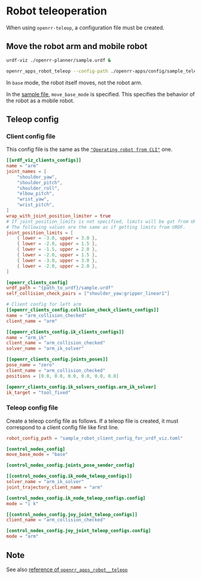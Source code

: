 # Robot teleoperation

When using `openrr-teleop`, a configuration file must be created.

## Move the robot arm and mobile robot

```bash
urdf-viz ./openrr-planner/sample.urdf &
```

```bash
openrr_apps_robot_teleop --config-path ./openrr-apps/config/sample_teleop_config_urdf_viz.toml
```

In `base` mode, the robot itself moves, not the robot arm.

In the [sample file](#teleop-config-file), `move_base_mode` is specified. This specifies the behavior of the robot as a mobile robot.

## Teleop config

### Client config file

This config file is the same as the [`"Operating robot from CLI"`](cli.md) one.

```toml
[[urdf_viz_clients_configs]]
name = "arm"
joint_names = [
    "shoulder_yaw",
    "shoulder_pitch",
    "shoulder_roll",
    "elbow_pitch",
    "wrist_yaw",
    "wrist_pitch",
]
wrap_with_joint_position_limiter = true
# If joint_position_limits is not specified, limits will be got from URDF.
# The following values are the same as if getting limits from URDF.
joint_position_limits = [
    { lower = -3.0, upper = 3.0 },
    { lower = -2.0, upper = 1.5 },
    { lower = -1.5, upper = 2.0 },
    { lower = -2.0, upper = 1.5 },
    { lower = -3.0, upper = 3.0 },
    { lower = -2.0, upper = 2.0 },
]

[openrr_clients_config]
urdf_path = "{path_to_urdf}/sample.urdf"
self_collision_check_pairs = ["shoulder_yaw:gripper_linear1"]

# Client config for left arm
[[openrr_clients_config.collision_check_clients_configs]]
name = "arm_collision_checked"
client_name = "arm"

[[openrr_clients_config.ik_clients_configs]]
name = "arm_ik"
client_name = "arm_collision_checked"
solver_name = "arm_ik_solver"

[[openrr_clients_config.joints_poses]]
pose_name = "zero"
client_name = "arm_collision_checked"
positions = [0.0, 0.0, 0.0, 0.0, 0.0, 0.0]

[openrr_clients_config.ik_solvers_configs.arm_ik_solver]
ik_target = "tool_fixed"
```

### Teleop config file

Create a teleop config file as follows. If a teleop file is created, it must correspond to a client config file like first line.

```toml
robot_config_path = "sample_robot_client_config_for_urdf_viz.toml"

[control_nodes_config]
move_base_mode = "base"

[control_nodes_config.joints_pose_sender_config]

[[control_nodes_config.ik_node_teleop_configs]]
solver_name = "arm_ik_solver"
joint_trajectory_client_name = "arm"

[control_nodes_config.ik_node_teleop_configs.config]
mode = "i k"

[[control_nodes_config.joy_joint_teleop_configs]]
client_name = "arm_collision_checked"

[control_nodes_config.joy_joint_teleop_configs.config]
mode = "arm"
```

## Note

See also [reference of `openrr_apps_robot__teleop`](../../reference/apps/robot_teleop.md)
